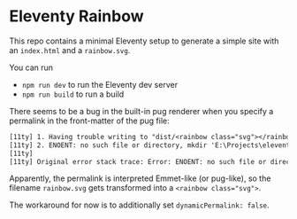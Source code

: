 # Eleventy Rainbow

This repo contains a minimal Eleventy setup to generate a simple site with an `index.html` and a `rainbow.svg`.

You can run

- `npm run dev` to run the Eleventy dev server
- `npm run build` to run a build

There seems to be a bug in the built-in pug renderer when you specify a permalink in the front-matter of the pug file:

```txt
[11ty] 1. Having trouble writing to "dist/<rainbow class="svg"></rainbow>" from "./src/rainbow.pug" (via EleventyTemplateError)
[11ty] 2. ENOENT: no such file or directory, mkdir 'E:\Projects\eleventy-rainbow\dist\<rainbow class="svg"><' (via Error)
[11ty]
[11ty] Original error stack trace: Error: ENOENT: no such file or directory, mkdir 'E:\Projects\eleventy-rainbow\dist\<rainbow class="svg"><'
```

Apparently, the permalink is interpreted Emmet-like (or pug-like), so the filename `rainbow.svg` gets transformed into a `<rainbow class="svg">`.

The workaround for now is to additionally set `dynamicPermalink: false`.

